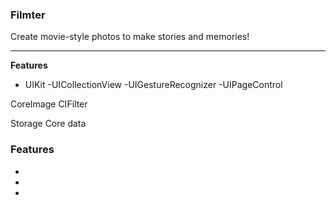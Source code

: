 ### Filmter

Create movie-style photos to make stories and memories!

----------
**Features** 
- UIKit
-UICollectionView
-UIGestureRecognizer
-UIPageControl

CoreImage
CIFilter

Storage
Core data
### Features
-
-
-



